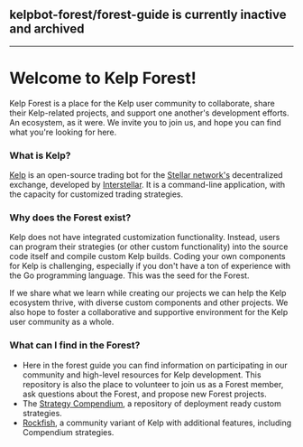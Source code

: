 ## kelpbot-forest/forest-guide is currently inactive and archived

-----------------------------------

# Welcome to Kelp Forest!

Kelp Forest is a place for the Kelp user community to collaborate, share their Kelp-related projects, and support one another's development efforts. An ecosystem, as it were. We invite you to join us, and hope you can find what you're looking for here.

### What is Kelp?

[Kelp](https://github.com/interstellar/kelp) is an open-source trading bot for the [Stellar network's](https://www.stellar.org/) decentralized exchange, developed by [Interstellar](https://interstellar.com/). It is a command-line application, with the capacity for customized trading strategies. 

### Why does the Forest exist?

Kelp does not have integrated customization functionality. Instead, users can program their strategies (or other custom functionality) into the source code itself and compile custom Kelp builds. Coding your own components for Kelp is challenging, especially if you don't have a ton of experience with the Go programming language. This was the seed for the Forest. 

If we share what we learn while creating our projects we can help the Kelp ecosystem thrive, with diverse custom components and other projects. We also hope to foster a collaborative and supportive environment for the Kelp user community as a whole.

### What can I find in the Forest?

- Here in the forest guide you can find information on participating in our community and high-level resources for Kelp development. This repository is also the place to volunteer to join us as a Forest member, ask questions about the Forest, and propose new Forest projects.
- The [Strategy Compendium](https://github.com/kelpbot-forest/kelp-strategies), a repository of deployment ready custom strategies. 
- [Rockfish](https://github.com/kelpbot-forest/rockfish), a community variant of Kelp with additional features, including Compendium strategies.

